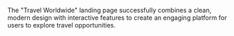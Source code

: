 The "Travel Worldwide" landing page successfully combines a clean, modern design with interactive features to create an engaging platform for users to explore travel opportunities.
